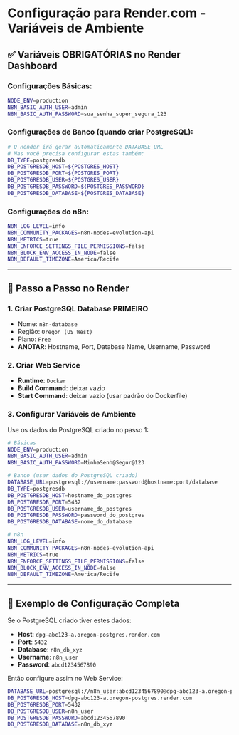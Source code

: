 # Configuração para Render.com - Variáveis de Ambiente

## ✅ **Variáveis OBRIGATÓRIAS no Render Dashboard**

### Configurações Básicas:
```bash
NODE_ENV=production
N8N_BASIC_AUTH_USER=admin
N8N_BASIC_AUTH_PASSWORD=sua_senha_super_segura_123
```

### Configurações de Banco (quando criar PostgreSQL):
```bash
# O Render irá gerar automaticamente DATABASE_URL
# Mas você precisa configurar estas também:
DB_TYPE=postgresdb
DB_POSTGRESDB_HOST=${POSTGRES_HOST}
DB_POSTGRESDB_PORT=${POSTGRES_PORT}
DB_POSTGRESDB_USER=${POSTGRES_USER}
DB_POSTGRESDB_PASSWORD=${POSTGRES_PASSWORD}
DB_POSTGRESDB_DATABASE=${POSTGRES_DATABASE}
```

### Configurações do n8n:
```bash
N8N_LOG_LEVEL=info
N8N_COMMUNITY_PACKAGES=n8n-nodes-evolution-api
N8N_METRICS=true
N8N_ENFORCE_SETTINGS_FILE_PERMISSIONS=false
N8N_BLOCK_ENV_ACCESS_IN_NODE=false
N8N_DEFAULT_TIMEZONE=America/Recife
```

---

## 🎯 **Passo a Passo no Render**

### 1. **Criar PostgreSQL Database PRIMEIRO**
- Nome: `n8n-database`
- Região: `Oregon (US West)`
- Plano: `Free`
- **ANOTAR**: Hostname, Port, Database Name, Username, Password

### 2. **Criar Web Service**
- **Runtime**: `Docker`
- **Build Command**: deixar vazio
- **Start Command**: deixar vazio (usar padrão do Dockerfile)

### 3. **Configurar Variáveis de Ambiente**
Use os dados do PostgreSQL criado no passo 1:

```bash
# Básicas
NODE_ENV=production
N8N_BASIC_AUTH_USER=admin
N8N_BASIC_AUTH_PASSWORD=MinhaSenh@Segur@123

# Banco (usar dados do PostgreSQL criado)
DATABASE_URL=postgresql://username:password@hostname:port/database
DB_TYPE=postgresdb
DB_POSTGRESDB_HOST=hostname_do_postgres
DB_POSTGRESDB_PORT=5432
DB_POSTGRESDB_USER=username_do_postgres
DB_POSTGRESDB_PASSWORD=password_do_postgres
DB_POSTGRESDB_DATABASE=nome_do_database

# n8n
N8N_LOG_LEVEL=info
N8N_COMMUNITY_PACKAGES=n8n-nodes-evolution-api
N8N_METRICS=true
N8N_ENFORCE_SETTINGS_FILE_PERMISSIONS=false
N8N_BLOCK_ENV_ACCESS_IN_NODE=false
N8N_DEFAULT_TIMEZONE=America/Recife
```

---

## 🔧 **Exemplo de Configuração Completa**

Se o PostgreSQL criado tiver estes dados:
- **Host**: `dpg-abc123-a.oregon-postgres.render.com`
- **Port**: `5432`
- **Database**: `n8n_db_xyz`
- **Username**: `n8n_user`
- **Password**: `abcd1234567890`

Então configure assim no Web Service:

```bash
DATABASE_URL=postgresql://n8n_user:abcd1234567890@dpg-abc123-a.oregon-postgres.render.com:5432/n8n_db_xyz
DB_POSTGRESDB_HOST=dpg-abc123-a.oregon-postgres.render.com
DB_POSTGRESDB_PORT=5432
DB_POSTGRESDB_USER=n8n_user
DB_POSTGRESDB_PASSWORD=abcd1234567890
DB_POSTGRESDB_DATABASE=n8n_db_xyz
```